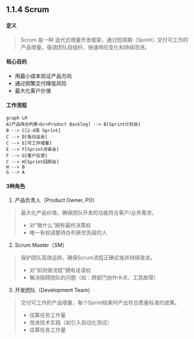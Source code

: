 ## 1.1.4 Scrum

#### 定义
> Scrum 是一种 迭代式增量开发框架，通过短周期（Sprint）交付可工作的产品增量，强调团队自组织、快速响应变化和持续改进。

#### 核心目的
- 用最小成本验证产品方向
- 通过频繁交付降低风险
- 最大化客户价值

#### 工作流程
```mermaid
graph LR
A[产品待办列表<br>Product Backlog] --> B[Sprint计划会]
B --> C[2-4周 Sprint]
C --> D[每日站会]
C --> E[可工作增量]
E --> F[Sprint评审会]
F --> G[客户反馈]
C --> H[Sprint回顾会]
H --> B
G --> A
```

#### 3种角色
1. 产品负责人（Product Owner, PO）
> 最大化产品价值，确保团队开发的功能符合客户/业务需求。
> - 对“做什么”拥有最终决策权
> - 唯一有权调整待办列表优先级的人

2. Scrum Master（SM）
> 保护团队高效运转，确保Scrum流程正确实施并持续改进。
> - 对“如何做流程”拥有话语权
> - 解决阻碍团队的问题（如：跨部门协作卡点、工具故障）

3. 开发团队（Development Team）
> 交付可工作的产品增量，每个Sprint结束时产出符合质量标准的成果。
> - 估算任务工作量
> - 改进技术实践（如引入自动化测试）
> - 估算任务工作量